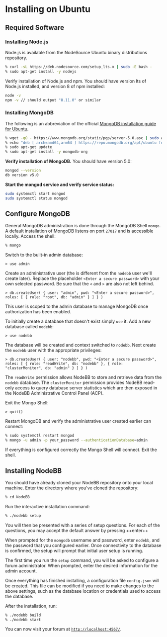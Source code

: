 # Installing on Ubuntu

## Required Software

### Installing Node.js

Node.js is available from the NodeSource Ubuntu binary distributions repository.

```sh
% curl -sL https://deb.nodesource.com/setup_lts.x | sudo -E bash -
% sudo apt-get install -y nodejs
```

Verify installation of Node.js and npm. You should have version lts of Node.js installed, and version 8 of npm installed:

```sh
node -v
npm -v // should output "8.11.0" or similar
```

### Installing MongoDB

The following is an abbreviation of the official [MongoDB installation guide for Ubuntu](https://docs.mongodb.com/manual/tutorial/install-mongodb-on-ubuntu/).

```sh
% wget -qO - https://www.mongodb.org/static/pgp/server-5.0.asc | sudo apt-key add -
% echo "deb [ arch=amd64,arm64 ] https://repo.mongodb.org/apt/ubuntu focal/mongodb-org/5.0 multiverse" | sudo tee /etc/apt/sources.list.d/mongodb-org-5.0.list
% sudo apt-get update
% sudo apt-get install -y mongodb-org
```

**Verify installation of MongoDB.** You should have version 5.0:

```sh
mongod --version
db version v5.0
```

**Start the mongod service and verify service status:**

```sh
sudo systemctl start mongod
sudo systemctl status mongod
```


## Configure MongoDB
General MongoDB administration is done through the MongoDB Shell `mongo`. A default installation of MongoDB listens on port `27017` and is accessible locally. Access the shell:

```sh
% mongo
```

Switch to the built-in admin database:

```mongodb
> use admin
```

Create an administrative user (the is different from the `nodebb` user we'll create later). Replace the placeholder `<Enter a secure password>` with your own selected password. Be sure that the `<` and `>` are also not left behind.

```mongodb
> db.createUser( { user: "admin", pwd: "<Enter a secure password>", roles: [ { role: "root", db: "admin" } ] } )
```

This user is scoped to the admin database to manage MongoDB once authorization has been enabled.

To initially create a database that doesn't exist simply `use` it. Add a new database called `nodebb`:

```mongodb
> use nodebb
```

The database will be created and context switched to `nodebb`. Next create the `nodebb` user with the appropriate privileges:

```mongodb
> db.createUser( { user: "nodebb", pwd: "<Enter a secure password>", roles: [ { role: "readWrite", db: "nodebb" }, { role: "clusterMonitor", db: "admin" } ] } )
```

The `readWrite` permission allows NodeBB to store and retrieve data from the `nodebb` database. The `clusterMonitor` permission provides NodeBB read-only access to query database server statistics which are then exposed in the NodeBB Administrative Control Panel (ACP).

Exit the Mongo Shell:

```mongodb
> quit()
```

Restart MongoDB and verify the administrative user created earlier can connect:

```sh
% sudo systemctl restart mongod
% mongo -u admin -p your_password --authenticationDatabase=admin
```
If everything is configured correctly the Mongo Shell will connect. Exit the shell.


## Installing NodeBB

You should have already cloned your NodeBB repository onto your local machine. Enter the directory where you've cloned the repository:

```sh
% cd NodeBB
```

Run the interactive installation command:

```sh
% ./nodebb setup
```

You will then be presented with a series of setup questions. For each of the questions, you may accept the default answer by pressing ++enter++

When prompted for the `mongodb` username and password, enter `nodebb`, and the password that you configured earlier. Once connectivity to the database is confirmed, the setup will prompt that initial user setup is running. 

The first time you run the `setup` command, you will be asked to configure a forum administrator. When prompted, enter the desired information for the admin account.

Once everything has finished installing, a configuration file `config.json` will be created. This file can be modified if you need to make changes to the above settings, such as the database location or credentials used to access the database.

After the installation, run:

```sh
% ./nodebb build
% ./nodebb start
```

You can now visit your forum at [`http://localhost:4567/`](http://localhost:4567/).
